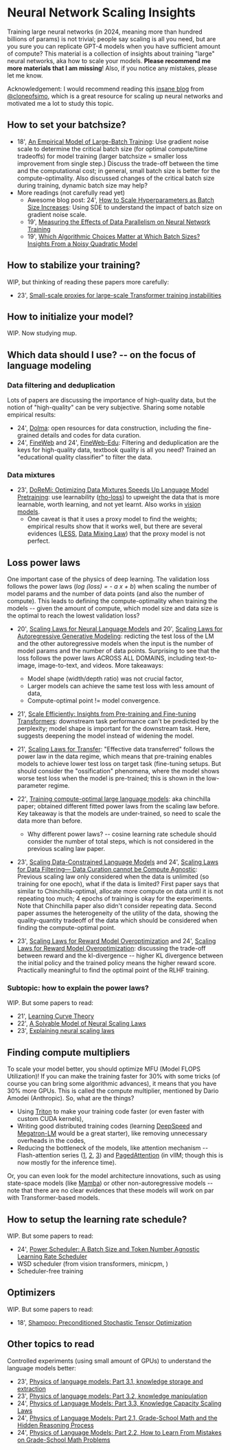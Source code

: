 # Neural Network Scaling Insights

Training large neural networks (in 2024, meaning more than hundred billions of params) is not trivial; people say scaling is all you need, but are you sure you can replicate GPT-4 models when you have sufficient amount of compute? This material is a collection of insights about training "large" neural networks, aka how to scale your models. **Please recommend me more materials that I am missing**! Also, if you notice any mistakes, please let me know.

Acknowledgement: I would recommend reading this [insane blog](https://cloneofsimo.notion.site/What-to-do-to-scale-up-09e469d7c3444d6a90305397c38a46f5) from [@cloneofsimo](https://x.com/cloneofsimo), which is a great resource for scaling up neural networks and motivated me a lot to study this topic.

## How to set your batchsize?

- 18', [An Empirical Model of Large-Batch Training](https://arxiv.org/pdf/1812.06162): Use gradient noise scale to determine the critical batch size (for optimal compute/time tradeoffs) for model training (larger batchsize = smaller loss improvement from single step.) Discuss the trade-off between the time and the computational cost; in general, small batch size is better for the compute-optimality. Also discussed changes of the critical batch size during training, dynamic batch size may help?
- More readings (not carefully read yet)
  - Awesome blog post: 24', [How to Scale Hyperparameters as Batch Size Increases](https://www.cs.princeton.edu/~smalladi/blog/2024/01/22/SDEs-ScalingRules/): Using SDE to understand the impact of batch size on gradient noise scale.
  - 19', [Measuring the Effects of Data Parallelism on Neural Network Training](https://www.jmlr.org/papers/v20/18-789.html)
  - 19', [Which Algorithmic Choices Matter at Which Batch Sizes? Insights From a Noisy Quadratic Model](https://proceedings.neurips.cc/paper/2019/hash/e0eacd983971634327ae1819ea8b6214-Abstract.html)

## How to stabilize your training?

WIP, but thinking of reading these papers more carefully:

- 23', [Small-scale proxies for large-scale Transformer training instabilities](https://arxiv.org/abs/2309.14322)

## How to initialize your model?

WIP. Now studying mup.

## Which data should I use? -- on the focus of language modeling

### Data filtering and deduplication

Lots of papers are discussing the importance of high-quality data, but the notion of "high-quality" can be very subjective. Sharing some notable empirical results:

- 24', [Dolma](https://arxiv.org/abs/2402.00159): open resources for data construction, including the fine-grained details and codes for data curation.
- 24', [FineWeb](https://huggingface.co/spaces/HuggingFaceFW/blogpost-fineweb-v1) and 24', [FineWeb-Edu](https://huggingface.co/blog/smollm): Filtering and deduplication are the keys for high-quality data, textbook quality is all you need? Trained an "educational quality classifier" to filter the data.

### Data mixtures

- 23', [DoReMi: Optimizing Data Mixtures Speeds Up Language Model Pretraining](https://arxiv.org/abs/2305.10429): use learnability ([rho-loss](https://proceedings.mlr.press/v162/mindermann22a.html)) to upweight the data that is more learnable, worth learning, and not yet learnt. Also works in [vision models](https://arxiv.org/abs/2312.05328).
  - One caveat is that it uses a proxy model to find the weights; empirical results show that it works well, but there are several evidences ([LESS](https://arxiv.org/abs/2402.04333), [Data Mixing Law](https://arxiv.org/abs/2403.16952)) that the proxy model is not perfect.


## Loss power laws

One important case of the physics of deep learning. The validation loss follows the power laws (*log (loss) = - a x + b*) when scaling the number of model params and the number of data points (and also the number of compute). This leads to defining the compute-optimality when training the models -- given the amount of compute, which model size and data size is the optimal to reach the lowest validation loss?

- 20', [Scaling Laws for Neural Language Models](https://arxiv.org/pdf/2001.08361) and 20', [Scaling Laws for Autoregressive Generative Modeling](https://arxiv.org/pdf/2010.14701): redicting the test loss of the LM and the other autoregressive models when the input is the number of model params and the number of data points. Surprising to see that the loss follows the power laws ACROSS ALL DOMAINS, including text-to-image, image-to-text, and videos. More takeaways:
  - Model shape (width/depth ratio) was not crucial factor,
  - Larger models can achieve the same test loss with less amount of data,
  - Compute-optimal point != model convergence.

- 21', [Scale Efficiently: Insights from Pre-training and Fine-tuning Transformers](https://arxiv.org/pdf/2109.10686): downstream task performance can't be predicted by the perplexity; model shape is important for the downstream task. Here, suggests deepening the model instead of widening the model. 

- 21', [Scaling Laws for Transfer](https://arxiv.org/pdf/2102.01293): "Effective data transferred" follows the power law in the data regime, which means that pre-training enables models to achieve lower test loss on target task (fine-tuning setups. But should consider the "ossification" phenomena, where the model shows worse test loss when the model is pre-trained; this is shown in the low-parameter regime.

- 22', [Training compute-optimal large language models](https://arxiv.org/abs/2203.15556): aka chinchilla paper; obtained different fitted power laws from the scaling law before. Key takeaway is that the models are under-trained, so need to scale the data more than before.
  - Why different power laws? -- cosine learning rate schedule should consider the number of total steps, which is not considered in the previous scaling law paper.

- 23', [Scaling Data-Constrained Language Models](https://arxiv.org/pdf/2305.16264) and 24', [Scaling Laws for Data Filtering— Data Curation cannot be Compute Agnostic](https://arxiv.org/pdf/2404.07177#page=6.06): Previous scaling law only considered when the data is unlimited (so training for one epoch), what if the data is limited? First paper says that similar to Chinchilla-optimal, allocate more compute on data until it is not repeating too much; 4 epochs of training is okay for the experiments. Note that Chinchilla paper also didn't consider repeating data. Second paper assumes the heterogeneity of the utility of the data, showing the quality-quantity tradeoff of the data which should be considered when finding the compute-optimal point.

- 23', [Scaling Laws for Reward Model Overoptimization](https://proceedings.mlr.press/v202/gao23h/gao23h.pdf) and 24', [Scaling Laws for Reward Model Overoptimization](https://arxiv.org/pdf/2406.02900): discussing the trade-off between reward and the kl-divergence -- higher KL divergence between the initial policy and the trained policy means the higher reward score. Practically meaningful to find the optimal point of the RLHF training.

### Subtopic: how to explain the power laws?

WIP. But some papers to read:

- 21', [Learning Curve Theory](https://arxiv.org/pdf/2102.04074)
- 22', [A Solvable Model of Neural Scaling Laws](https://arxiv.org/pdf/2210.16859)
- 23', [Explaining neural scaling laws](https://www.pnas.org/doi/epdf/10.1073/pnas.2311878121)

## Finding compute multipliers

To scale your model better, you should optimize MFU (Model FLOPS Utilization)! If you can make the training faster for 30% with some tricks (of course you can bring some algorithmic advances), it means that you have 30% more GPUs. This is called the compute multiplier, mentioned by Dario Amodei (Anthropic). So, what are the things?

- Using [Triton](https://openai.com/index/triton/) to make your training code faster (or even faster with custom CUDA kernels),
- Writing good distributed training codes (learning [DeepSpeed](https://github.com/microsoft/DeepSpeed/tree/master) and [Megatron-LM](https://github.com/NVIDIA/Megatron-LM) would be a great starter), like removing unnecessary overheads in the codes,
- Reducing the bottleneck of the models, like attention mechanism -- Flash-attention series ([1](https://arxiv.org/abs/2205.14135), [2](https://arxiv.org/abs/2307.08691), [3](https://arxiv.org/abs/2407.08608)) and [PagedAttention](https://arxiv.org/abs/2309.06180) (in vllM; though this is now mostly for the inference time).

Or, you can even look for the model architecture innovations, such as using state-space models (like [Mamba](https://arxiv.org/pdf/2312.00752)) or other non-autoregressive models -- note that there are no clear evidences that these models will work on par with Transformer-based models.

## How to setup the learning rate schedule?

WIP. But some papers to read:

- 24', [Power Scheduler: A Batch Size and Token Number Agnostic Learning Rate Scheduler](https://arxiv.org/abs/2408.13359)
- WSD scheduler (from vision transformers, minicpm, )
- Scheduler-free training

## Optimizers

WIP. But some papers to read:

- 18', [Shampoo: Preconditioned Stochastic Tensor Optimization](https://arxiv.org/pdf/1802.09568)

## Other topics to read

Controlled experiments (using small amount of GPUs) to understand the language models better:

- 23', [Physics of language models: Part 3.1, knowledge storage and extraction](https://arxiv.org/pdf/2309.14316)
- 23', [Physics of language models: Part 3.2, knowledge manipulation](https://arxiv.org/pdf/2309.14402)
- 24', [Physics of Language Models: Part 3.3, Knowledge Capacity Scaling Laws](https://arxiv.org/abs/2404.05405)
- 24', [Physics of Language Models: Part 2.1, Grade-School Math and the Hidden Reasoning Process](https://arxiv.org/abs/2407.20311)
- 24', [Physics of Language Models: Part 2.2, How to Learn From Mistakes on Grade-School Math Problems](https://www.arxiv.org/abs/2408.16293)
